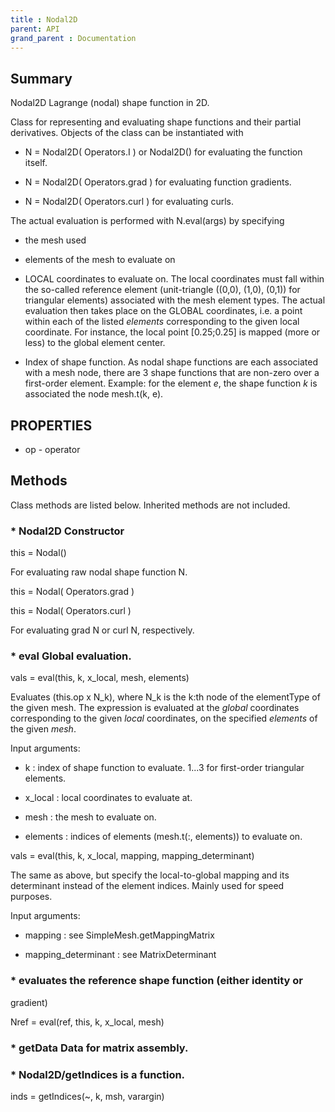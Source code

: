 ```yaml
---
title : Nodal2D
parent: API
grand_parent : Documentation
---
```

## Summary
Nodal2D Lagrange (nodal) shape function in 2D.

Class for representing and evaluating shape functions and their partial derivatives.
Objects of the class can be instantiated with

* N = Nodal2D( Operators.I ) or Nodal2D() for evaluating the function
itself.

* N = Nodal2D( Operators.grad ) for evaluating function gradients.

* N = Nodal2D( Operators.curl ) for evaluating curls.

The actual evaluation is performed with N.eval(args) by
specifying

* the mesh used

* elements of the mesh to evaluate on

* LOCAL coordinates to evaluate on. The local coordinates must fall
within the so-called reference element (unit-triangle ((0,0),
(1,0), (0,1)) for triangular elements) associated with the mesh
element types. The actual evaluation then takes place on the GLOBAL
coordinates, i.e. a point within each of the listed _elements_
corresponding to the given local coordinate. For instance, the
local point [0.25;0.25] is mapped (more or less) to the global element
center.

* Index of shape function. As nodal shape functions are each
associated with a mesh node, there are 3 shape functions that are
non-zero over a first-order element. Example: for the element _e_,
the shape function _k_ is associated the node mesh.t(k, e).
## PROPERTIES
* op - operator

## Methods
Class methods are listed below. Inherited methods are not included.
### * Nodal2D Constructor

this = Nodal()

For evaluating raw nodal shape function N.

this = Nodal( Operators.grad )

this = Nodal( Operators.curl )

For evaluating grad N or curl N, respectively.

### * eval Global evaluation.

vals = eval(this, k, x_local, mesh, elements)

Evaluates (this.op x N_k), where N_k is the k:th node of
the elementType of the given mesh. The expression is
evaluated at the _global_ coordinates
corresponding to the given _local_ coordinates, on the
specified _elements_ of the given _mesh_.

Input arguments:

* k : index of shape function to evaluate. 1...3 for
first-order triangular elements.

* x_local : local coordinates to evaluate at.

* mesh : the mesh to evaluate on.

* elements : indices of elements (mesh.t(:, elements))
to evaluate on.


vals = eval(this, k, x_local, mapping, mapping_determinant)

The same as above, but specify the local-to-global mapping
and its determinant instead of the element indices. Mainly
used for speed purposes.

Input arguments:

* mapping : see SimpleMesh.getMappingMatrix

* mapping_determinant : see MatrixDeterminant

### * evaluates the reference shape function (either identity or
gradient)

Nref = eval(ref, this, k, x_local, mesh)

### * getData Data for matrix assembly.

### * Nodal2D/getIndices is a function.
inds = getIndices(~, k, msh, varargin)

